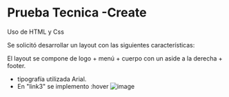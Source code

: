 # Prueba Tecnica -Create 
Uso de HTML y Css

Se solicitó desarrollar un layout con las siguientes características:

El layout se compone de logo + menú + cuerpo con un aside a la derecha + footer.
- tipografía utilizada  Arial.
- En "link3" se implemento :hover 
![image](https://user-images.githubusercontent.com/68067153/214539533-beb0fdc5-ae37-432d-81e3-7c12197ecf69.png)
